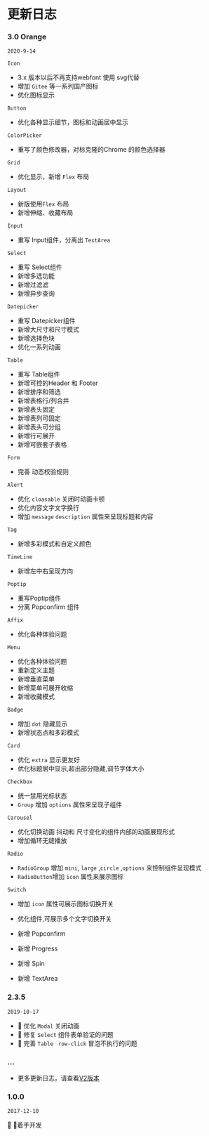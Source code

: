 # 更新日志

### 3.0 Orange
 `2020-9-14 `


`Icon`

- 3.x 版本以后不再支持webfont 使用 svg代替
- 增加 `Gitee` 等一系列国产图标
- 优化图标显示

`Button`

- 优化各种显示细节，图标和动画居中显示

`ColorPicker`

- 重写了颜色修改器，对标克隆的Chrome 的颜色选择器

`Grid`

- 优化显示，新增 `Flex` 布局

`Layout`
 
- 新版使用`Flex` 布局
- 新增伸缩、收藏布局

`Input`

- 重写 Input组件，分离出 `TextArea`

 `Select`

- 重写 Select组件
- 新增多选功能
- 新增过滤滤
- 新增异步查询

 `Datepicker`

 - 重写 Datepicker组件
 - 新增大尺寸和尺寸模式
 - 新增选择色块
 - 优化一系列动画

 
 `Table`

 - 重写 Table组件
 - 新增可控的Header 和 Footer
 - 新增排序和筛选
 - 新增表格行/列合并
 - 新增表头固定
 - 新增表列可固定
 - 新增表头可分组
 - 新增行可展开
 - 新增可嵌套子表格

 `Form`

 - 完善 动态校验规则

`Alert`

- 优化 `cloasable` 关闭时动画卡顿
- 优化内容文字文字换行
- 增加 `message` `description` 属性来呈现标题和内容 

`Tag`

- 新增多彩模式和自定义颜色

`TimeLine`

- 新增左中右呈现方向

`Poptip`

- 重写Poptip组件
- 分离 Popconfirm 组件

`Affix`

- 优化各种体验问题

`Menu`

- 优化各种体验问题
- 重新定义主题
- 新增垂直菜单
- 新增菜单可展开收缩
- 新增收藏模式

`Badge`

- 增加 `dot` 隐藏显示
- 新增状态点和多彩模式

`Card`

- 优化 `extra` 显示更友好
- 优化标题居中显示,超出部分隐藏,调节字体大小

`Checkbox`

- 统一禁用光标状态
- `Group` 增加 `options` 属性来呈现子组件

`Carousel`

- 优化切换动画 抖动和 尺寸变化的组件内部的动画展现形式
- 增加循环无缝播放

`Radio`

- `RadioGroup` 增加 `mini`, `large` ,`circle` ,`options` 来控制组件呈现模式
- `RadioButton`增加 `icon` 属性来展示图标

`Switch`

- 增加 `icon` 属性可展示图标切换开关
- 优化组件,可展示多个文字切换开关


 - 新增 Popconfirm
 - 新增 Progress
 - 新增 Spin
 - 新增 TextArea


### 2.3.5
 `2019-10-17 `

- 👏 优化 `Modal` 关闭动画
- 🐞 修复 `Select` 组件表单验证的问题
- 💪 完善 `Table ` `row-click` 冒泡不执行的问题

### ...
- 更多更新日志，请查看[V2版本](https://v2.k-ui.cn/#/log)

###  1.0.0 
`2017-12-10`

👏 🚩着手开发

